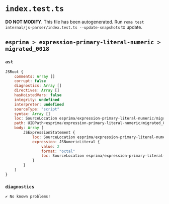 # `index.test.ts`

**DO NOT MODIFY**. This file has been autogenerated. Run `rome test internal/js-parser/index.test.ts --update-snapshots` to update.

## `esprima > expression-primary-literal-numeric > migrated_0018`

### `ast`

```javascript
JSRoot {
	comments: Array []
	corrupt: false
	diagnostics: Array []
	directives: Array []
	hasHoistedVars: false
	integrity: undefined
	interpreter: undefined
	sourceType: "script"
	syntax: Array []
	loc: SourceLocation esprima/expression-primary-literal-numeric/migrated_0018/input.js 1:0-1:2
	path: UIDPath<esprima/expression-primary-literal-numeric/migrated_0018/input.js>
	body: Array [
		JSExpressionStatement {
			loc: SourceLocation esprima/expression-primary-literal-numeric/migrated_0018/input.js 1:0-1:2
			expression: JSNumericLiteral {
				value: 2
				format: "octal"
				loc: SourceLocation esprima/expression-primary-literal-numeric/migrated_0018/input.js 1:0-1:2
			}
		}
	]
}
```

### `diagnostics`

```
✔ No known problems!

```
